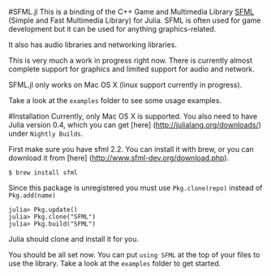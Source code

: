 #SFML.jl
This is a binding of the C++ Game and Multimedia Library [SFML](http://www.sfml-dev.org/) (Simple and Fast Multimedia Library) for Julia. SFML is often used for game development but it can be used for anything graphics-related.

It also has audio libraries and networking libraries.

This is very much a work in progress right now. There is currently almost complete support for graphics and limited support for audio and network.

SFML.jl only works on Mac OS X (linux support currently in progress).

Take a look at the `examples` folder to see some usage examples.

#Installation
Currently, only Mac OS X is supported.
You also need to have Julia version 0.4, which you can get [here] (http://julialang.org/downloads/) under `Nightly Builds`.

First make sure you have sfml 2.2. You can install it with brew, or you can download it from [here] (http://www.sfml-dev.org/download.php).

```
$ brew install sfml
```

Since this package is unregistered you must use `Pkg.clone(repo)` instead of `Pkg.add(name)`

```
julia> Pkg.update()
julia> Pkg.clone("SFML")
julia> Pkg.build("SFML")
```

Julia should clone and install it for you.

You should be all set now. You can put `using SFML` at the top of your files to use the library. Take a look at the `examples` folder to get started.
